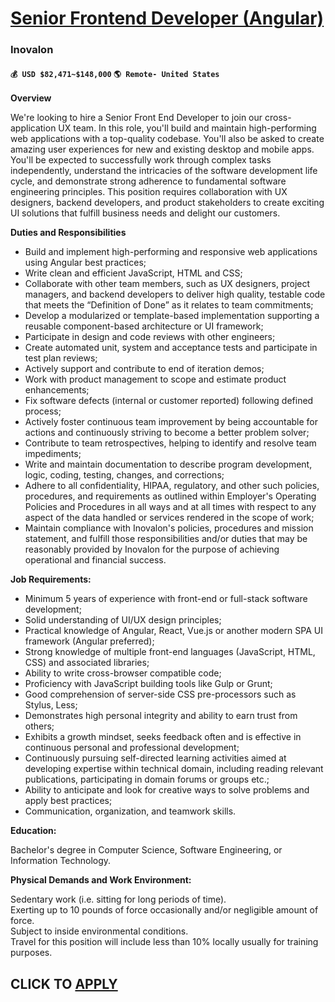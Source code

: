 # [Senior Frontend Developer (Angular)](https://www.remotewlb.com/apply/senior-frontend-developer-angular)  
### Inovalon  
#### `💰 USD $82,471~$148,000` `🌎 Remote- United States`  

**Overview**

We're looking to hire a Senior Front End Developer to join our cross-application UX team. In this role, you'll build and maintain high-performing web applications with a top-quality codebase. You'll also be asked to create amazing user experiences for new and existing desktop and mobile apps. You'll be expected to successfully work through complex tasks independently, understand the intricacies of the software development life cycle, and demonstrate strong adherence to fundamental software engineering principles. This position requires collaboration with UX designers, backend developers, and product stakeholders to create exciting UI solutions that fulfill business needs and delight our customers.

**Duties and Responsibilities**

  * Build and implement high-performing and responsive web applications using Angular best practices;
  * Write clean and efficient JavaScript, HTML and CSS;
  * Collaborate with other team members, such as UX designers, project managers, and backend developers to deliver high quality, testable code that meets the “Definition of Done” as it relates to team commitments;
  * Develop a modularized or template-based implementation supporting a reusable component-based architecture or UI framework;
  * Participate in design and code reviews with other engineers;
  * Create automated unit, system and acceptance tests and participate in test plan reviews;
  * Actively support and contribute to end of iteration demos;
  * Work with product management to scope and estimate product enhancements;
  * Fix software defects (internal or customer reported) following defined process;
  * Actively foster continuous team improvement by being accountable for actions and continuously striving to become a better problem solver;
  * Contribute to team retrospectives, helping to identify and resolve team impediments;
  * Write and maintain documentation to describe program development, logic, coding, testing, changes, and corrections;
  * Adhere to all confidentiality, HIPAA, regulatory, and other such policies, procedures, and requirements as outlined within Employer's Operating Policies and Procedures in all ways and at all times with respect to any aspect of the data handled or services rendered in the scope of work;
  * Maintain compliance with Inovalon's policies, procedures and mission statement, and fulfill those responsibilities and/or duties that may be reasonably provided by Inovalon for the purpose of achieving operational and financial success.  

**Job Requirements:**

  * Minimum 5 years of experience with front-end or full-stack software development;
  * Solid understanding of UI/UX design principles;
  * Practical knowledge of Angular, React, Vue.js or another modern SPA UI framework (Angular preferred);
  * Strong knowledge of multiple front-end languages (JavaScript, HTML, CSS) and associated libraries;
  * Ability to write cross-browser compatible code;
  * Proficiency with JavaScript building tools like Gulp or Grunt;
  * Good comprehension of server-side CSS pre-processors such as Stylus, Less;
  * Demonstrates high personal integrity and ability to earn trust from others;
  * Exhibits a growth mindset, seeks feedback often and is effective in continuous personal and professional development;
  * Continuously pursuing self-directed learning activities aimed at developing expertise within technical domain, including reading relevant publications, participating in domain forums or groups etc.;
  * Ability to anticipate and look for creative ways to solve problems and apply best practices;
  * Communication, organization, and teamwork skills.  
  

**Education:**

Bachelor's degree in Computer Science, Software Engineering, or Information Technology.  
  

**Physical Demands and Work Environment:**

Sedentary work (i.e. sitting for long periods of time).  
Exerting up to 10 pounds of force occasionally and/or negligible amount of force.  
Subject to inside environmental conditions.  
Travel for this position will include less than 10% locally usually for training purposes.

  
## CLICK TO [APPLY](https://www.remotewlb.com/apply/senior-frontend-developer-angular)

